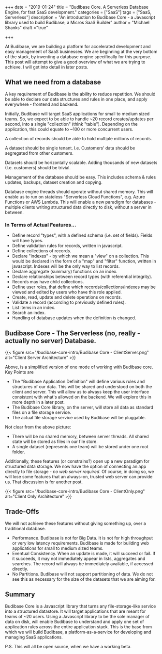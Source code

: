 +++
date = "2019-01-24"
title = "Budibase Core. A Serverless Database Engine, for fast SaaS development."
categories = ["SaaS"] 
tags = ["SaaS, Serverless"]
description = "An introduction to Budibase Core - a Javascript library used to build Budibase, a Micros SaaS Builder"
author = "Michael Shanks"
draft ="true"

+++

At Budibase, we are building a platform for accelerated development and easy management of SaaS businesses. We are beginning at the very bottom of the stack, by inventing a database engine specifically for this purpose. This post will attempt to give a good overview of what we are trying to achieve. I will get into detail in later posts.

## What we need from a database

A key requirement of Budibase is the ability to reduce repetition. We should be able to declare our data structures and rules in one place, and apply everywhere - frontend and backend.

Initially, Budibase will target SaaS applications for small to medium sized teams. So, we expect to be able to handle ~20 record creates/updates per second, into a single "collection" (think "table"). Depending on the application, this could equate to ~100 or more concurrent users.

A collection of records should be able to hold multiple millions of records.

A dataset should be single tenant. I.e. Customers' data should be segregated from other customers.

Datasets should be horizontally scalable. Adding thousands of new datasets (I.e. customers) should be trivial.

Management of the database should be easy. This includes schema & rules updates, backups, dataset creation and copying.

Database engine threads should operate without shared memory. This will enable us to run on stateless "Serverless Cloud Functions", e.g. Azure Functions or AWS Lambda. This will enable a new paradigm for databases - multiple clients writing structured data directly to disk, without a server in between.

### In Terms of Actual Features...

- Define record "types", with a defined schema (i.e. set of fields). Fields will have types.
- Define validation rules for records, written in javascript.
- Define collections of records.
- Declare "indexes" - by which we mean a "view" on a collection. This would be declared in the form of a "map" and "filter" function, written in javascript. Indexes will be the only way to list records.
- Declare aggregate (summary) functions on an index.
- Declare relationships between record types (with referential integrity).
- Records may have child collections.
- Define user roles, that define which records/collections/indexes may be viewed and edited by users who have this role applied.
- Create, read, update and delete operations on records.
- Validate a record (according to previously defined rules).
- List items in an index.
- Search an index.
- Handling of database updates when the definition is changed.

## Budibase Core - The Serverless (no, really - actually no server) Database. 

{{< figure src="/budibase-core-intro/Budibase Core - ClientServer.png" alt="Client Server Architecture" >}}

Above, is a simplified version of one mode of working with Budibase core. Key Points are

- The "Budibase Application Definition" will define various rules and structures of our data. This will be shared and understood on both the client and server. This will allow us to always keep the user interface consistent with what's allowed on the backend. We will explore this in more depth in a later post.
- The Budibase Core library, on the server, will store all data as standard files on a file storage service. 
- The actual file storage service used by Budibase will be pluggable. 

Not clear from the above picture:

- There will be no shared memory, between server threads. All shared state will be stored as files in our file store.
- A single dataset (represents one team) will be stored under one root folder.

Additionally, these features (or constrains?)  open up a new paradigm for structured data storage. We now have the option of connecting an app directly to file storage - *no web server required*. Of course, in doing so, we will lose some features that an always-on, trusted web server can provide us. That discussion is for another post.

{{< figure src="/budibase-core-intro/Budibase Core - ClientOnly.png" alt="Client Only Architecture" >}}


## Trade-Offs

We will not achieve these features without giving something up, over a traditional database.

- Performance. Budibase is not for Big Data. It is not for high throughput or very low latency requirements. Budibase is made for building web applications for small to medium sized teams.
- Eventual Consistency. When an update is made, it will succeed or fail. If it succeeds, it may not immediately appear in lists, aggregates and searches. The record will always be immediately available, if accessed directly.
- No Partitions. Budibase will not support partitioning of data. We do not see this as necessary for the size of the datasets that we are aiming for.

## Summary

Budibase Core is a Javascript library that turns any file-storage-like service into a structured datastore. It will target applications that are meant for teams of ~20 users. Using a Javascript library to be the sole manager of data on disk, will enable Budibase to understand and apply one set of application rules across the entire application stack. This is the base from which we will build Budibase, a platform-as-a-service for developing and managing SaaS applications.

P.S. This will all be open source, when we have a working beta.